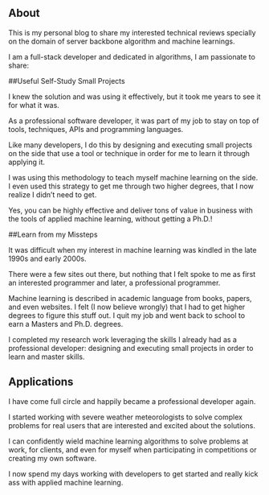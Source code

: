 ## About
This is my personal blog to share my interested technical reviews specially on the domain of server backbone algorithm and machine learnings.

I am a full-stack developer and dedicated in algorithms, I am passionate to share:

##Useful Self-Study Small Projects

I knew the solution and was using it effectively, but it took me years to see it for what it was.

As a professional software developer, it was part of my job to stay on top of tools, techniques, APIs and programming languages.

Like many developers, I do this by designing and executing small projects on the side that use a tool or technique in order for me to learn it through applying it.

I was using this methodology to teach myself machine learning on the side. I even used this strategy to get me through two higher degrees, that I now realize I didn’t need to get.

Yes, you can be highly effective and deliver tons of value in business with the tools of applied machine learning, without getting a Ph.D.!

##Learn from my Missteps

It was difficult when my interest in machine learning was kindled in the late 1990s and early 2000s.

There were a few sites out there, but nothing that I felt spoke to me as first an interested programmer and later, a professional programmer.


Machine learning is described in academic language from books, papers, and even websites. I felt (I now believe wrongly) that I had to get higher degrees to figure this stuff out. I quit my job and went back to school to earn a Masters and Ph.D. degrees.

I completed my research work leveraging the skills I already had as a professional developer: designing and executing small projects in order to learn and master skills.

## Applications

I have come full circle and happily became a professional developer again.

I started working with severe weather meteorologists to solve complex problems for real users that are interested and excited about the solutions.

I can confidently wield machine learning algorithms to solve problems at work, for clients, and even for myself when participating in competitions or creating my own software.

I now spend my days working with developers to get started and really kick ass with applied machine learning.
